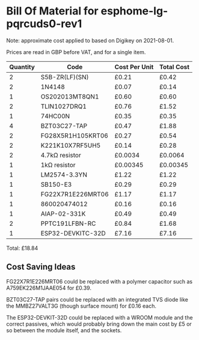 <!--
SPDX-FileCopyrightText: 2021 Diego Elio Pettenò

SPDX-License-Identifier: 0BSD
-->

# Bill Of Material for esphome-lg-pqrcuds0-rev1

Note: approximate cost applied to based on Digikey on 2021-08-01.

Prices are read in GBP before VAT, and for a single item.

 | Quantity | Code              | Cost Per Unit | Total Cost |
 | -------- | ----------------- | ------------- | ---------- |
 | 2        | S5B-ZR(LF)(SN)    | £0.21         | £0.42      |
 | 2        | 1N4148            | £0.07         | £0.14      |
 | 1        | OS202013MT8QN1    | £0.60         | £0.60      |
 | 2        | TLIN1027DRQ1      | £0.76         | £1.52      |
 | 1        | 74HC00N           | £0.35         | £0.35      |
 | 4        | BZT03C27-TAP      | £0.47         | £1.88      |
 | 2        | FG28X5R1H105KRT06 | £0.27         | £0.54      |
 | 2        | K221K10X7RF5UH5   | £0.14         | £0.28      |
 | 2        | 4.7kΩ resistor    | £0.0034       | £0.0064    |
 | 1        | 1kΩ resistor      | £0.00345      | £0.00345   |
 | 1        | LM2574-3.3YN      | £1.22         | £1.22      |
 | 1        | SB150-E3          | £0.29         | £0.29      |
 | 1        | FG22X7R1E226MRT06 | £1.17         | £1.17      |
 | 1        | 860020474012      | £0.16         | £0.16      |
 | 1        | AIAP-02-331K      | £0.49         | £0.49      |
 | 2        | PPTC191LFBN-RC    | £0.84         | £1.68      |
 | 1        | ESP32-DEVKITC-32D | £7.16         | £7.16      |

Total: £18.84

## Cost Saving Ideas

FG22X7R1E226MRT06 could be replaced with a polymer capacitor such as
A759EK226M1JAAE054 for £0.39.

BZT03C27-TAP pairs could be replaced with an integrated TVS diode like the
MMBZ27VALT3G (though surface mount) for £0.16 each.

The ESP32-DEVKIT-32D could be replaced with a WROOM module and the correct
passives, which would probably bring down the main cost by £5 or so between
the module itself, and the sockets.
